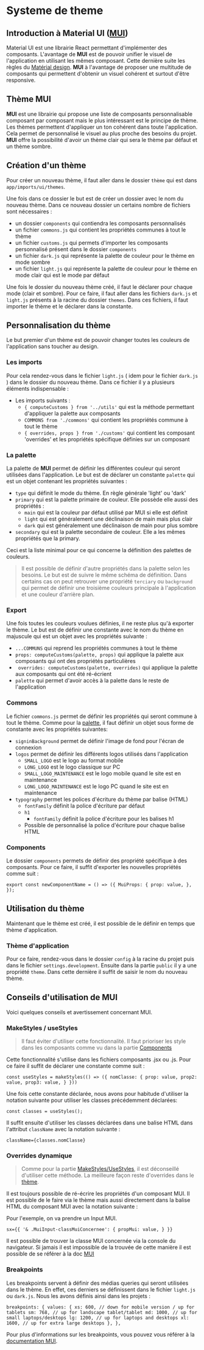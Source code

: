 # Systeme de theme

## Introduction à Material UI ([MUI](https://mui.com/))

Material UI est une librairie React permettant d'implémenter des composants. L'avantage de **MUI** est de pouvoir unifier le visuel de l'application en utilisant les mêmes composant. Cette dernière suite les règles du [Matérial design](https://fr.wikipedia.org/wiki/Material_Design).
**MUI** à l'avantage de proposer une multitude de composants qui permettent d'obtenir un visuel cohérent et surtout d'être responsive.

## Thème MUI

**MUI** est une librairie qui propose une liste de composants personnalisable composant par composant mais le plus intéressant est le principe de thème.
Les thèmes permettent d'appliquer un ton cohérent dans toute l'application. Cela permet de personnalisé le visuel au plus proche des besoins du projet.
**MUI** offre la possibilité d'avoir un thème clair qui sera le thème par défaut et un thème sombre.

## Création d'un thème

Pour créer un nouveau thème, il faut aller dans le dossier `thème` qui est dans `app/imports/ui/themes`.

Une fois dans ce dossier le but est de créer un dossier avec le nom du nouveau thème.
Dans ce nouveau dossier un certains nombre de fichiers sont nécessaires :

- un dossier `components` qui contiendra les composants personnalisés
- un fichier `commons.js` qui contient les propriétés communes à tout le thème
- un fichier `customs.js` qui permets d'importer les composants personnalisé présent dans le dossier `components`
- un fichier `dark.js` qui représente la palette de couleur pour le thème en mode sombre
- un fichier `light.js` qui représente la palette de couleur pour le thème en mode clair qui est le mode par défaut

Une fois le dossier du nouveau thème créé, il faut le déclarer pour chaque mode (clair et sombre). Pour ce faire, il faut aller dans les fichiers `dark.js` et `light.js` présents à la racine du dossier `themes`. Dans ces fichiers, il faut importer le thème et le déclarer dans la constante.

## Personnalisation du thème

Le but premier d'un thème est de pouvoir changer toutes les couleurs de l'application sans toucher au design.

### Les imports

Pour cela rendez-vous dans le fichier `light.js` ( idem pour le fichier `dark.js` ) dans le dossier du nouveau thème.
Dans ce fichier il y a plusieurs éléments indispensable :

- Les imports suivants :
  - `{ computeCustoms } from '../utils'` qui est la méthode permettant d'appliquer la palette aux composants
  - `COMMONS from './commons'` qui contient les propriétés commune à tout le thème
  - `{ overrides, props } from './customs'` qui contient les composant 'overrides' et les propriétés spécifique définies sur un composant

### La palette

La palette de **MUI** permet de définir les différentes couleur qui seront utilisées dans l'application. Le but est de déclarer un constante `palette` qui est un objet contenant les propriétés suivantes :

- `type` qui définit le mode du thème. En règle générale 'light' ou 'dark'
- `primary` qui est la palette primaire de couleur. Elle possède elle aussi des propriétés :
  - `main` qui est la couleur par défaut utilisé par MUI si elle est définit
  - `light` qui est généralement une déclinaison de main mais plus clair
  - `dark` qui est généralement une déclinaison de main pour plus sombre
- `secondary` qui est la palette secondaire de couleur. Elle a les mêmes propriétés que la primary.

Ceci est la liste minimal pour ce qui concerne la définition des palettes de couleurs.

> Il est possible de définir d'autre propriétés dans la palette selon les besoins. Le but est de suivre le même schéma de définition. Dans certains cas on peut retrouver une propriété `terciary` ou `background` qui permet de définir une troisième couleurs principale à l'application et une couleur d'arrière plan.

### Export

Une fois toutes les couleurs voulues définies, il ne reste plus qu'à exporter le thème.
Le but est de définir une constante avec le nom du thème en majuscule qui est un objet avec les propriétés suivante :

- `...COMMUNS` qui reprend les propriétés communes à tout le thème
- `props: computeCustoms(palette, props)` qui applique la palette aux composants qui ont des propriétés particulières
- ` overrides: computeCustoms(palette, overrides)` qui applique la palette aux composants qui ont été ré-écrient
- `palette` qui permet d'avoir accès à la palette dans le reste de l'application

### Commons

Le fichier `commons.js` permet de définir les propriétés qui seront commune à tout le thème. Comme pour la [palette](#la-palette), il faut définir un objet sous forme de constante avec les propriétés suivantes:

- `signinBackground` permet de définir l'image de fond pour l'écran de connexion
- `logos` permet de définir les différents logos utilisés dans l'application
  - `SMALL_LOGO` est le logo au format mobile
  - `LONG_LOGO` est le logo classique sur PC
  - `SMALL_LOGO_MAINTENANCE` est le logo mobile quand le site est en maintenance
  - `LONG_LOGO_MAINTENANCE` est le logo PC quand le site est en maintenance
- `typography` permet les polices d'écriture du thème par balise (HTML)
  - `fontFamily` définit la police d'écriture par défaut
  - `h1`
    - `fontFamily` définit la police d'écriture pour les balises h1
  - Possible de personnalisé la police d'écriture pour chaque balise HTML

### Components

Le dossier `components` permets de définir des propriété spécifique à des composants. Pour ce faire, il suffit d'exporter les nouvelles propriétés comme suit :

`export const newComponentName = () => ({ MuiProps: { prop: value, }, });`

## Utilisation du thème

Maintenant que le thème est créé, il est possible de le définir en temps que thème d'application.

### Thème d'application

Pour ce faire, rendez-vous dans le dossier `config` à la racine du projet puis dans le fichier `settings.development`. Ensuite dans la partie `public` il y a une propriété `theme`. Dans cette dernière il suffit de saisir le nom du nouveau thème.

## Conseils d'utilisation de MUI

Voici quelques conseils et avertissement concernant MUI.

### MakeStyles / useStyles

> Il faut éviter d'utiliser cette fonctionnalité. Il faut prioriser les style dans les composants comme vu dans la partie [Components](#Components)

Cette fonctionnalité s'utilise dans les fichiers composants .jsx ou .js. Pour ce faire il suffit de déclarer une constante comme suit :

`const useStyles = makeStyles(() => ({ nomClasse: { prop: value, prop2: value, prop3: value, } }))`

Une fois cette constante déclarée, nous avons pour habitude d'utiliser la notation suivante pour utiliser les classes précédemment déclarées:

`const classes = useStyles();`

Il suffit ensuite d'utiliser les classes déclarées dans une balise HTML dans l'attribut `className` avec la notation suivante :

`className={classes.nomClasse}`

### Overrides dynamique

> Comme pour la partie [MakeStyles/UseStyles](#makestyles--usestyles), il est déconseillé d'utiliser cette méthode. La meilleure façon reste d'overrides dans le [thème](#components).

Il est toujours possible de ré-écrire les propriétés d'un composant MUI. Il est possible de le faire via le thème mais aussi directement dans la balise HTML du composant MUI avec la notation suivante :

Pour l'exemple, on va prendre un Input MUI.

`sx={{ '& .MuiInput-classMuiConcernee': { propMui: value, } }}`

Il est possible de trouver la classe MUI concernée via la console du navigateur. Si jamais il est impossible de la trouvée de cette manière il est possible de se référer à la doc [MUI](https://mui.com/)

### Breakpoints

Les breakpoints servent à définir des médias queries qui seront utilisées dans le thème. En effet, ces derniers se définissent dans le fichier `light.js` ou `dark.js`. Nous les avons définis ainsi dans les projets :

`breakpoints: { values: { xs: 600, // down for mobile version / up for tablets sm: 768, // up for landscape tablet/tablet md: 1000, // up for small laptops/desktops lg: 1200, // up for laptops and desktops xl: 1600, // up for extra large desktops }, },`

Pour plus d'informations sur les breakpoints, vous pouvez vous référer à la [documentation MUI](https://mui.com/customization/breakpoints/#default-breakpoints).
